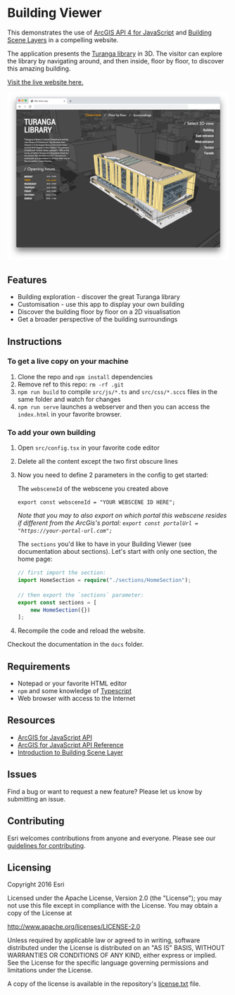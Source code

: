# Building Viewer

This demonstrates the use of [ArcGIS API 4 for JavaScript](https://developers.arcgis.com/javascript/) and [Building Scene Layers](https://developers.arcgis.com/javascript/latest/api-reference/) in a compelling website.

The application presents the [Turanga library](https://my.christchurchcitylibraries.com/turanga/) in 3D. The visitor can explore the library by navigating around, and then inside, floor by floor, to discover this amazing building.

[Visit the live website here.](https://yannikmesserli.github.io/esri-building-viewer/dist/)

![The live website](./docs/images/screenshot_1.png)


## Features
* Building exploration - discover the great Turanga library
* Customisation - use this app to display your own building
* Discover the building floor by floor on a 2D visualisation
* Get a broader perspective of the building surroundings

## Instructions

### To get a live copy on your machine

1. Clone the repo and `npm install` dependencies
2. Remove ref to this repo: `rm -rf .git`
3. `npm run build` to compile `src/js/*.ts` and `src/css/*.sccs` files in the same folder and watch for changes
4. `npm run serve` launches a webserver and then you can access the `index.html` in your favorite browser.

### To add your own building

1. Open `src/config.tsx` in your favorite code editor
2. Delete all the content except the two first obscure lines
3. Now you need to define 2 parameters in the config to get started:
    
    The `websceneId` of the webscene you created above
    ```
    export const websceneId = "YOUR WEBSCENE ID HERE";
    ```
    *Note that you may to also export on which portal this webscene resides if different from the ArcGis's portal: `export const portalUrl = "https://your-portal-url.com";`*
    
    The `sections` you'd like to have in your Building Viewer (see documentation about sections). Let's start with only one section, the home page:
    ```typescript
    // first import the section:
    import HomeSection = require("./sections/HomeSection");

    // then export the `sections` parameter:
    export const sections = [
        new HomeSection({})
    ];
    ```

4. Recompile the code and reload the website.

Checkout the documentation in the `docs` folder.

## Requirements

* Notepad or your favorite HTML editor
* `npm` and some knowledge of [Typescript](https://www.typescriptlang.org/)
* Web browser with access to the Internet

## Resources

* [ArcGIS for JavaScript API](https://developers.arcgis.com/javascript/)
* [ArcGIS for JavaScript API Reference](https://developers.arcgis.com/javascript/latest/api-reference/)
* [Introduction to Building Scene Layer](https://developers.arcgis.com/javascript/latest/sample-code/building-scene-layer-filter/index.html)

## Issues

Find a bug or want to request a new feature?  Please let us know by submitting an issue.

## Contributing

Esri welcomes contributions from anyone and everyone. Please see our [guidelines for contributing](https://github.com/esri/contributing).

## Licensing
Copyright 2016 Esri

Licensed under the Apache License, Version 2.0 (the "License");
you may not use this file except in compliance with the License.
You may obtain a copy of the License at

   http://www.apache.org/licenses/LICENSE-2.0

Unless required by applicable law or agreed to in writing, software
distributed under the License is distributed on an "AS IS" BASIS,
WITHOUT WARRANTIES OR CONDITIONS OF ANY KIND, either express or implied.
See the License for the specific language governing permissions and
limitations under the License.

A copy of the license is available in the repository's [license.txt]( https://raw.github.com/Esri/building-viewer/master/license.txt) file.
